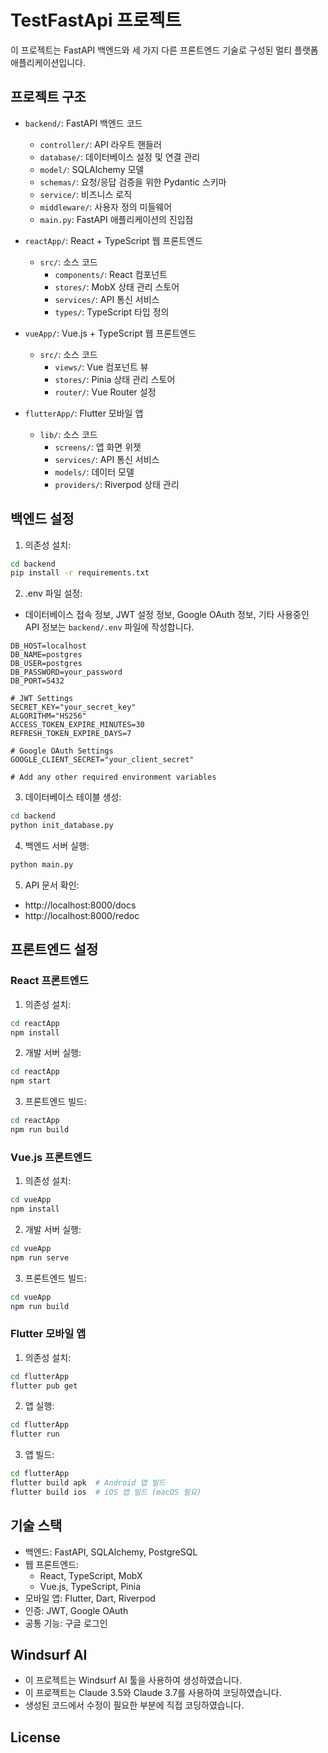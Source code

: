 # TestFastApi 프로젝트

이 프로젝트는 FastAPI 백엔드와 세 가지 다른 프론트엔드 기술로 구성된 멀티 플랫폼 애플리케이션입니다.

## 프로젝트 구조

- `backend/`: FastAPI 백엔드 코드
  - `controller/`: API 라우트 핸들러
  - `database/`: 데이터베이스 설정 및 연결 관리
  - `model/`: SQLAlchemy 모델
  - `schemas/`: 요청/응답 검증을 위한 Pydantic 스키마
  - `service/`: 비즈니스 로직
  - `middleware/`: 사용자 정의 미들웨어
  - `main.py`: FastAPI 애플리케이션의 진입점

- `reactApp/`: React + TypeScript 웹 프론트엔드
  - `src/`: 소스 코드
    - `components/`: React 컴포넌트
    - `stores/`: MobX 상태 관리 스토어
    - `services/`: API 통신 서비스
    - `types/`: TypeScript 타입 정의

- `vueApp/`: Vue.js + TypeScript 웹 프론트엔드
  - `src/`: 소스 코드
    - `views/`: Vue 컴포넌트 뷰
    - `stores/`: Pinia 상태 관리 스토어
    - `router/`: Vue Router 설정

- `flutterApp/`: Flutter 모바일 앱
  - `lib/`: 소스 코드
    - `screens/`: 앱 화면 위젯
    - `services/`: API 통신 서비스
    - `models/`: 데이터 모델
    - `providers/`: Riverpod 상태 관리

## 백엔드 설정

1. 의존성 설치:
```bash
cd backend
pip install -r requirements.txt
```

2. .env 파일 설정:
- 데이터베이스 접속 정보, JWT 설정 정보, Google OAuth 정보, 기타 사용중인 API 정보는 `backend/.env` 파일에 작성합니다.
```
DB_HOST=localhost
DB_NAME=postgres
DB_USER=postgres
DB_PASSWORD=your_password
DB_PORT=5432

# JWT Settings
SECRET_KEY="your_secret_key"
ALGORITHM="HS256"
ACCESS_TOKEN_EXPIRE_MINUTES=30
REFRESH_TOKEN_EXPIRE_DAYS=7

# Google OAuth Settings
GOOGLE_CLIENT_SECRET="your_client_secret"

# Add any other required environment variables
```

3. 데이터베이스 테이블 생성:
```bash
cd backend
python init_database.py
```

4. 백엔드 서버 실행:
```bash
python main.py
```

5. API 문서 확인:
- http://localhost:8000/docs
- http://localhost:8000/redoc

## 프론트엔드 설정

### React 프론트엔드

1. 의존성 설치:
```bash
cd reactApp
npm install
```

2. 개발 서버 실행:
```bash
cd reactApp
npm start
```

3. 프론트엔드 빌드:
```bash
cd reactApp
npm run build
```

### Vue.js 프론트엔드

1. 의존성 설치:
```bash
cd vueApp
npm install
```

2. 개발 서버 실행:
```bash
cd vueApp
npm run serve
```

3. 프론트엔드 빌드:
```bash
cd vueApp
npm run build
```

### Flutter 모바일 앱

1. 의존성 설치:
```bash
cd flutterApp
flutter pub get
```

2. 앱 실행:
```bash
cd flutterApp
flutter run
```

3. 앱 빌드:
```bash
cd flutterApp
flutter build apk  # Android 앱 빌드
flutter build ios  # iOS 앱 빌드 (macOS 필요)
```

## 기술 스택

- 백엔드: FastAPI, SQLAlchemy, PostgreSQL
- 웹 프론트엔드: 
  - React, TypeScript, MobX
  - Vue.js, TypeScript, Pinia
- 모바일 앱: Flutter, Dart, Riverpod
- 인증: JWT, Google OAuth
- 공통 기능: 구글 로그인

## Windsurf AI
- 이 프로젝트는 Windsurf AI 툴을 사용하여 생성하였습니다.
- 이 프로젝트는 Claude 3.5와 Claude 3.7를 사용하여 코딩하였습니다.
- 생성된 코드에서 수정이 필요한 부분에 직접 코딩하였습니다.

## License
